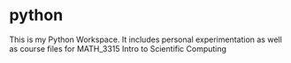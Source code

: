 # python
This is my Python Workspace. It includes personal experimentation as well as course files for MATH_3315 Intro to Scientific Computing
